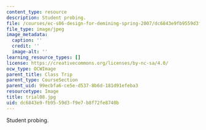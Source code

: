 ```yaml
---
content_type: resource
description: Student probing.
file: /courses/ec-s06-design-for-demining-spring-2007/dc6843e9fb9559d3f9e7b8f72fe8740b_trial08.jpg
file_type: image/jpeg
image_metadata:
  caption: ''
  credit: ''
  image-alt: ''
learning_resource_types: []
license: https://creativecommons.org/licenses/by-nc-sa/4.0/
ocw_type: OCWImage
parent_title: Class Trip
parent_type: CourseSection
parent_uid: 99ecbfa6-ce5e-d537-8b6d-181d91efeba3
resourcetype: Image
title: trial08.jpg
uid: dc6843e9-fb95-59d3-f9e7-b8f72fe8740b
---
```

Student probing.